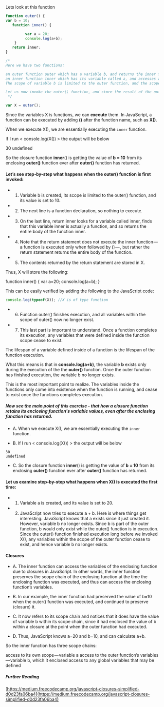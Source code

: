 Lets look at this function

```js
function outer() {
var b = 10;
   function inner() {

         var a = 20;
         console.log(a+b);
    }
   return inner;
}

/*
Here we have two functions:

an outer function outer which has a variable b, and returns the inner function
an inner function inner which has its variable called a, and accesses an outer variable b, within its function body
The scope of variable b is limited to the outer function, and the scope of variable a is limited to the inner function.

Let us now invoke the outer() function, and store the result of the outer() function in a variable X
 */

var X = outer();
```
Since the variables X is functions, we can **execute** them. In JavaScript, a function can be executed by adding **()** after the function name, such as **X()**.

When we execute X(), we are essentially executing the `inner` function.

If I run < console.log(X()) > the output will be below

30
undefined

So the closure function **inner**() is getting the value of **b = 10** from its enclosing **outer()** function ever after **outer()**  function has returned.

#### Let’s see step-by-step what happens when the outer() function is first invoked:

- 1. Variable b is created, its scope is limited to the outer() function, and its value is set to 10.
- 2. The next line is a function declaration, so nothing to execute.
- 3. On the last line, return inner looks for a variable called inner, finds that this variable inner is actually a function, and so returns the entire body of the function inner.
- 4. Note that the return statement does not execute the inner function — a function is executed only when followed by () — , but rather the return statement returns the entire body of the function.
- 5. The contents returned by the return statement are stored in X.

Thus, X will store the following:

function inner() {
 var a=20;
console.log(a+b);
}

This can be easily verified by adding the following to the JavaScript code:

```js
console.log(typeof(X)); //X is of type function
```
- 6. Function outer() finishes execution, and all variables within the scope of outer() now no longer exist.
- 7. This last part is important to understand. Once a function completes its execution, any variables that were defined inside the function scope cease to exist.

The lifespan of a variable defined inside of a function is the lifespan of the function execution.

What this means is that in **console.log(a+b)**, the variable **b** exists only during the execution of the the **outer()** function. Once the outer function has finished execution, the variable b no longer exists.

This is the most important point to realize. The variables inside the functions only come into existence when the function is running, and cease to exist once the functions completes execution.

##### Now see the main point of this exercise - that how a closure function retains its enclosing function's variable values, even after the enclosing function has returned.

- A. When we execute X(), we are essentially executing the `inner` function.

- B. If I run < console.log(X()) > the output will be below

```
30
undefined
```
- C. So the closure function **inner**() is getting the value of **b = 10** from its enclosing **outer()** function ever after **outer()**  function has returned.

#### Let us examine step-by-step what happens when X() is executed the first time:

- 1. Variable a is created, and its value is set to 20.
- 2. JavaScript now tries to execute a + b. Here is where things get interesting. JavaScript knows that a exists since it just created it. However, variable b no longer exists. Since b is part of the outer function, b would only exist while the outer() function is in execution. Since the outer() function finished execution long before we invoked X(), any variables within the scope of the outer function cease to exist, and hence variable b no longer exists.

#### Closures

- A. The inner function can access the variables of the enclosing function due to closures in JavaScript. In other words, the inner function preserves the scope chain of the enclosing function at the time the enclosing function was executed, and thus can access the enclosing function’s variables.

- B. In our example, the inner function had preserved the value of b=10 when the outer() function was executed, and continued to preserve (closure) it.

- C. It now refers to its scope chain and notices that it does have the value of variable b within its scope chain, since it had enclosed the value of b within a closure at the point when the outer function had executed.

- D. Thus, JavaScript knows a=20 and b=10, and can calculate a+b.

So the inner function has three scope chains:

access to its own scope — variable a
access to the outer function’s variables — variable b, which it enclosed
access to any global variables that may be defined

##### Further Reading
[https://medium.freecodecamp.org/javascript-closures-simplified-d0d23fa06ba4](https://medium.freecodecamp.org/javascript-closures-simplified-d0d23fa06ba4)
